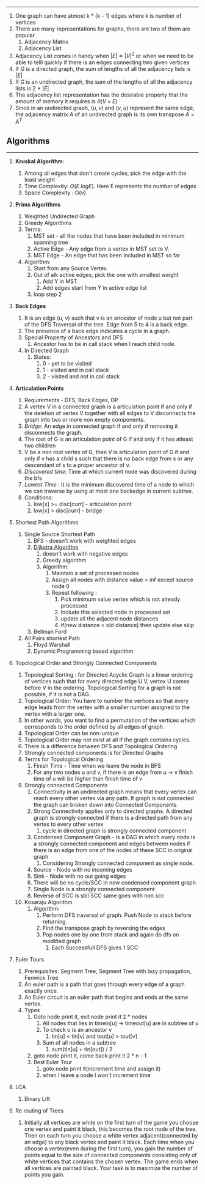 ----
1.  One graph can have atmost k * (k - 1) edges where k is number of vertices
2. There are many representations for graphs, there are two of them are popular
	1. Adjacency Matrix
	2. Adjacency List
3.  Adjacency List comes in handy when  $|E|  \approx |V|^{2}$ or when we need to be able to telll quickly if there is an edges connecting two given vertices
4. If $G$ is a directed graph, the sum of lengths of all the adjacency lists is $|E|$ 
5. If $G$ is an undirected graph, the sum of the lengths of all the adjacency lists is 2 * $|E|$
6. The adjacency list representation has the desirable property that the amount of memory it requires is $\theta(V + E)$
7. Since in an undirected graph, $(u, v)$ and $(v,u)$ represent the same edge, the adjacency matrix $A$ of an undirected graph is its own transpose $A = A^{T}$


## Algorithms
---

1. **Kruskal Algorithm**:

   1. Among all edges that don't create cycles, pick the edge with the least weight
   2. Time Complexity: $O(E. log E)$. Here E represents the number of edges
   3. Space Complexity : O(v)

2. **Prims Algorithms**
   1. Weighted Undirected Graph
   2. Greedy Algorithms
   3. Terms:
      1. MST set - all the nodes that have been included in minimum spanning tree
      2. Active Edge - Any edge from a vertex in MST set to V.
      3. MST Edge - An edge that has been included in MST so far
   4. Algorithm:
      1. Start from any Source Vertex.
      2. Out of alk active edges, pick the one with smallest weight
         1. Add Y in MST
         2. Add edges start from Y in active edge list
      3. loop step 2
3. **Back Edges**
   1. It is an edge (u, v) such that v is an ancestor of node u but not part of the DFS Traversal of the tree. Edge from 5 to 4 is a back edge.
   2. The presence of a back edge indicates a cycle in a graph.
   3. Special Property of Ancestors and DFS
      1. Ancestor has to be in call stack when I reach child node.
   4. In Directed Graph
      1. States:
         1. 0 - yet to be visited
         2. 1 - visited and in call stack
         3. 2 - visited and not in call stack
4. **Articulation Points**
   1. Requirements - DFS, Back Edges, DP
   2. A vertex V in a connected graph is a articulation point if and only if the deletion of vertex V together with all edges to V disconnects the graph into two or more non empty components.
   3. _Bridge_: An edge in connected graph if and only if removing it disconnects the graph.
   4. The root of G is an articulation point of G if and only if it has atleast two children
   5. V be a non root vertex of G, then V is articulation point of G if and only if v has a child s such that there is no back edge from s or any descendant of s to a proper ancestor of v.
   6. _Discovered time_: Time at which current node was discovered during the bfs
   7. _Lowest Time_ : It is the minimum discovered time of a node to which we can traverse by using at most one backedge in current subtree.
   8. Conditions:
      1. low[x] >= disc[curr] - articulation point
      2. low[x] > disc[curr] - bridge
5. Shortest Path Algorithms
   1. Single Source Shortest Path
      1. BFS - doesn't work with weighted edges
      2. [Dijkstra Algorithm](https://www.youtube.com/watch?v=Sj5Z-jaE2x0)
         1. doesn't work with negative edges
         2. Greedy algorithm
         3. Algorithm:
            1. Maintain a set of processed nodes
            2. Assign all nodes with distance value = inf except source node 0
            3. Repeat following :
               1. Pick minimum value vertex which is not already processed
               2. Include this selected node in processed set
               3. update all the adjacent node distances
               4. if(new distance < old distance) then update else skip
      3. Bellman Ford
   2. All Pairs shortest Path
      1. Floyd Warshall
      2. Dynamic Programming based algorithm
6. Topological Order and Strongly Connected Components
   1. Topological Sorting : for Directed Acyclic Graph is a linear ordering of vertices such that for every directed edge U V, vertex U comes before V in the ordering. Topological Sorting for a graph is not possible, if it is not a DAG.
   2. Topological Order: You have to number the vertices so that every edge leads from the vertex with a smaller number assigned to the vertex with a larger one.
   3. In other words, you want to find a permutation of the vertices which corresponds to the order defined by all edges of graph.
   4. Topological Order can be non-unique
   5. Topological Order may not exist at all if the graph contains cycles.
   6. There is a difference between DFS and Topological Ordering
   7. Strongly connected components is for Directed Graphs
   8. Terms for Topological Ordering
      1. Finish Time - Time when we leave the node in BFS
      2. For any two nodes u and v, if there is an edge from u -> v finish time of u will be higher than finish time of v
   9. Strongly connected Components
      1. Connectivity in an undirected graph means that every vertex can reach every other vertex via any path. If graph is not connected the graph can broken down into Connected Components
      2. Strong Connectivity applies only to directed graphs. A directed graph is strongly connected if there is a directed path from any vertex to every other vertex
         1. cycle in directed graph is strongly connected component
      3. Condensed Component Graph - is a DAG in which every node is a strongly connected component and edges between nodes if there is an edge from one of the nodes of these SCC in original graph
         1. Considering Strongly connected component as single node.
      4. Source - Node with no incoming edges
      5. Sink - Node with no out going edges
      6. There will be no cycle/SCC in new condensed component graph.
      7. Single Node is a strongly connected component
      8. Reverse of SCC is still SCC same goes with non scc
   10. Kosaraju Algorithm
       1. Algorithm:
          1. Perform DFS traversal of graph. Push Node to stack before returning
          2. Find the transpose graph by reversing the edges
          3. Pop nodes one by one from stack and again do dfs on modified graph
             1. Each Successfull DFS gives 1 SCC
7. Euler Tours
   1. Prerequisites: Segment Tree, Segment Tree with lazy propagation, Fenwick Tree
   2. An euler path is a path that goes through every edge of a graph exactly once.
   3. An Euler circuit is an euler path that begins and ends at the same vertex.
   4. Types
      1. Goto node print it, exit node print it 2 \* nodes
         1. All nodes that lies in timein[u] -> timeout[u] are in subtree of u
         2. To check u is an ancestor v
            1. tin[u] < tin[v] and tout[u] > tout[v]
         3. Sum of all nodes in a subtree
            1. sum(tin[u] + tin[out]) / 2
      2. goto node print it, come back print it 2 \* n - 1
      3. Best Euler Tour
         1. goto node print it(increment time and assign it)
         2. when I leave a node I won't increment time
8. LCA
   1. Binary Lift
9. Re routing of Trees
   1. Initially all vertices are white on the first turn of the game you choose one vertex and paint it black, this becomes the root node of the tree. Then on each turn you choose a white vertex adjacent(connected by an edge) to any black vertex and paint it black. Each time when you choose a vertex(even during the first turn), you gain the number of points equal to the size of connected components consisting only of white vertices that contains the chosen vertex. The game ends when all vertices are painted black. Your task is to maximize the number of points you gain.
